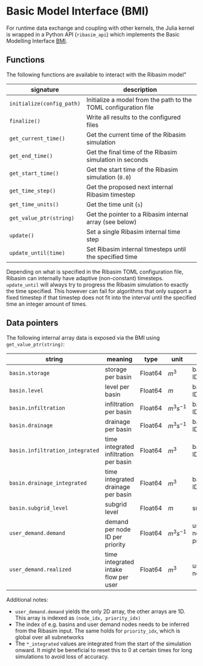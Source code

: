 # Basic Model Interface (BMI)

For runtime data exchange and coupling with other kernels, the Julia kernel is wrapped in a Python API (`ribasim_api`) which implements the Basic Modelling Interface [BMI](https://bmi-spec.readthedocs.io/en/latest/).

## Functions

The following functions are available to interact with the Ribasim model"

signature                 | description
------------------------- | -------------
`initialize(config_path)` | Initialize a model from the path to the TOML configuration file
`finalize()`              | Write all results to the configured files
`get_current_time()`      | Get the current time of the Ribasim simulation
`get_end_time()`          | Get the final time of the Ribasim simulation in seconds
`get_start_time()`        | Get the start time of the Ribasim simulation (`0.0`)
`get_time_step()`         | Get the proposed next internal Ribasim timestep
`get_time_units()`        | Get the time unit (`s`)
`get_value_ptr(string)`   | Get the pointer to a Ribasim internal array (see below)
`update()`                | Set a single Ribasim internal time step
`update_until(time)`      | Set Ribasim internal timesteps until the specified time

Depending on what is specified in the Ribasim TOML configuration file, Ribasim can internally have adaptive (non-constant) timesteps. `update_until` will always try to progress the Ribasim simulation to exactly the time specified. This however can fail for algorithms that only support a fixed timestep if that timestep does not fit into the interval until the specified time an integer amount of times.

## Data pointers

The following internal array data is exposed via the BMI using `get_value_ptr(string)`:

string                          | meaning                                | type    | unit         | sorted by
------------------------------- | -------------------------------------- | ------- | ------------ | ----------
`basin.storage`                 | storage per basin                      | Float64 | $m^3$        | basin node ID
`basin.level`                   | level per basin                        | Float64 | $m$          | basin node ID
`basin.infiltration`            | infiltration per basin                 | Float64 | $m^3 s^{-1}$ | basin node ID
`basin.drainage`                | drainage per basin                     | Float64 | $m^3 s^{-1}$ | basin node ID
`basin.infiltration_integrated` | time integrated infiltration per basin | Float64 | $m^3$        | basin node ID
`basin.drainage_integrated`     | time integrated drainage per basin     | Float64 | $m^3$        | basin node ID
`basin.subgrid_level`           | subgrid level                          | Float64 | $m$          | subgrid ID
`user_demand.demand`            | demand per node ID per priority        | Float64 | $m^3 s^{-1}$ | user_demand node ID, priority index
`user_demand.realized`          | time integrated intake flow per user   | Float64 | $m^3$        | user_demand node ID

Additional notes:

- `user_demand.demand` yields the only 2D array, the other arrays are 1D. This array is indexed as `(node_idx, priority_idx)`
- The index of e.g. basins and user demand nodes needs to be inferred from the Ribasim input. The same holds for `priority_idx`, which is global over all subnetworks
- The `*_integrated` values are integrated from the start of the simulation onward. It might be beneficial to reset this to $0$ at certain times for long simulations to avoid loss of accuracy.
